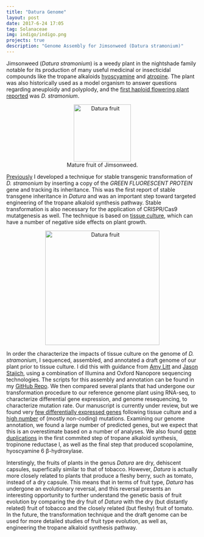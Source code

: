 ```yaml
---
title: "Datura Genome"
layout: post
date: 2017-6-24 17:05
tag: Solanaceae
img: indigo/indigo.png
projects: true
description: "Genome Assembly for Jimsonweed (Datura stramonium)"
---
```


Jimsonweed (*Datura stramonium*) is a weedy plant in the nightshade family notable for its production of many useful medicinal or insecticidal compounds like the tropane alkaloids [hyoscyamine](https://en.wikipedia.org/wiki/Hyoscyamine) and [atropine](https://en.wikipedia.org/wiki/Atropine). The plant was also historically used as a model organism to answer questions regarding aneuploidy and polyplody, and the [first haploid flowering plant reported](http://www.doi.org/10.1126/science.55.1433.646) was *D. stramonium*. 

<center>
<figure>
    <img src="../assets/images/Dstr.png" alt="Datura fruit" width="150"/>
    <figcaption>Mature fruit of Jimsonweed.</figcaption>
</figure>
</center>

[Previously](https://dx.doi.org/10.1002%2Faps3.1220) I developed a technique for stable transgenic transformation of *D. stramonium* by inserting a copy of the *GREEN FLUORESCENT PROTEIN* gene and tracking its inheritance. This was the first report of stable transgene inheritance in *Datura* and was an important step toward targeted engineering of the tropane alkaloid synthesis pathway. Stable transformation is also necessary for the application of CRISPR/Cas9 mutatgenesis as well. The technique is based on [tissue culture](https://en.wikipedia.org/wiki/Plant_tissue_culture), which can have a number of negative side effects on plant growth.

<center>
<figure>
    <img src="../assets/images/DstrGFP.png" alt="Datura fruit" width="300"/>
</figure>
</center>

In order the characterize the impacts of tissue culture on the genome of *D. stramonium*, I sequenced, assembled, and annotated a draft genome of our plant prior to tissue culture. I did this with guidance from [Amy Litt](https://profiles.ucr.edu/app/home/profile/amylitt) and [Jason Stajich](http://lab.stajich.org/home/welcome/), using a combination of Illumina and Oxford Nanopore sequencing technologies. The scripts for this assembly and annotation can be found in my [GitHub Repo](https://github.com/rajewski/Datura-Genome). We then compared several plants that had undergone our transformation procedure to our reference genome plant using RNA-seq, to characterize differential gene expression, and genome resequencing, to characterize mutation rate. Our manuscript is currently under review, but we found very [few differentially expressed genes](https://github.com/rajewski/Datura-Genome/blob/master/Manuscript/SupplmentalData_DEGs.csv) following tissue culture and a [high number](https://github.com/rajewski/Datura-Genome/blob/master/Manuscript/Mutation_Summary.png) of (mostly non-coding) mutations. Examining our genome annotation, we found a large number of predicted genes, but we expect that this is an overestimate based on a number of analyses. We also found [gene duplications](https://github.com/rajewski/Datura-Genome/blob/master/Manuscript/Trees.png) in the first commited step of tropane alkaloid synthesis, tropinone reductase I, as well as the final step that produced scopolamine, hyoscyamine 6 &beta;-hydroxylase.

Interstingly, the fruits of plants in the genus *Datura* are dry, dehiscent capsules, superfically similar to that of tobacco. However, *Datura* is actually more closely related to plants that produce a fleshy berry, such as tomato, instead of a dry capsule. This means that in terms of fruit type, *Datura* has undergone an evolutionary reversal, and this reversal presents an interesting opportunity to further understand the genetic basis of fruit evolution by comparing the dry fruit of *Datura* with the dry (but distantly related) fruit of tobacco and the closely related (but fleshy) fruit of tomato. In the future, the transformation technique and the draft genome can be used for more detailed studies of fruit type evolution, as well as, engineering the tropane alkaloid synthesis pathway.
